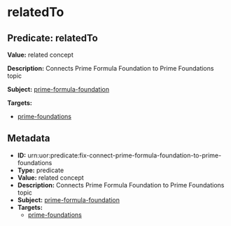 # relatedTo

## Predicate: relatedTo

**Value:** related concept

**Description:** Connects Prime Formula Foundation to Prime Foundations topic

**Subject:** [prime-formula-foundation](../Concepts/prime-formula-foundation.md)

**Targets:**

- [prime-foundations](../Concepts/prime-foundations.md)

## Metadata

- **ID:** urn:uor:predicate:fix-connect-prime-formula-foundation-to-prime-foundations
- **Type:** predicate
- **Value:** related concept
- **Description:** Connects Prime Formula Foundation to Prime Foundations topic
- **Subject:** [prime-formula-foundation](../Concepts/prime-formula-foundation.md)
- **Targets:**
  - [prime-foundations](../Concepts/prime-foundations.md)
